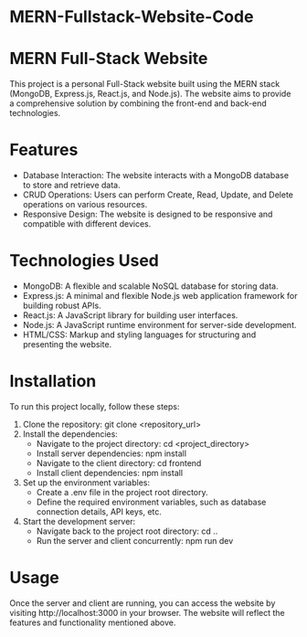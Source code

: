 # MERN-Fullstack-Website-Code

# MERN Full-Stack Website

This project is a personal Full-Stack website built using the MERN stack (MongoDB, Express.js, React.js, and Node.js). The website aims to provide a comprehensive solution by combining the front-end and back-end technologies.

# Features

* Database Interaction: The website interacts with a MongoDB database to store and retrieve data.
* CRUD Operations: Users can perform Create, Read, Update, and Delete operations on various resources.
* Responsive Design: The website is designed to be responsive and compatible with different devices.

# Technologies Used

* MongoDB: A flexible and scalable NoSQL database for storing data.
* Express.js: A minimal and flexible Node.js web application framework for building robust APIs.
* React.js: A JavaScript library for building user interfaces.
* Node.js: A JavaScript runtime environment for server-side development.
* HTML/CSS: Markup and styling languages for structuring and presenting the website.

# Installation

To run this project locally, follow these steps:

1. Clone the repository: git clone <repository_url>
2. Install the dependencies:
    * Navigate to the project directory: cd <project_directory>
    * Install server dependencies: npm install
    * Navigate to the client directory: cd frontend
    * Install client dependencies: npm install
3. Set up the environment variables:
    * Create a .env file in the project root directory.
    * Define the required environment variables, such as database connection details, API keys, etc.
4. Start the development server:
    * Navigate back to the project root directory: cd ..
    * Run the server and client concurrently: npm run dev

# Usage

Once the server and client are running, you can access the website by visiting http://localhost:3000 in your browser. The website will reflect the features and functionality mentioned above.
